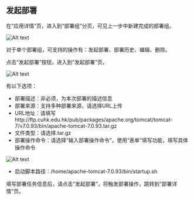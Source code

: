 ## 发起部署

在“应用详情”页，进入到“部署组”分页，可见上一步中新建完成的部署组。

![Alt text](https://github.com/jdcloudcom/cn/blob/edit/image/CodeDeploy/Ch/Start-6%EF%BC%88Ch%EF%BC%89.png)

对于单个部署组，可支持的操作有：发起部署、部署历史、编辑、删除。

点击“发起部署”按钮，进入到“发起部署”页，

![Alt text](https://github.com/jdcloudcom/cn/blob/edit/image/CodeDeploy/Ch/Start-7%EF%BC%88Ch%EF%BC%89.png)

有以下选项：

- 部署描述：非必须，为本次部署的描述信息
- 部署来源：支持多种部署来源，请选择URL上传
- URL地址：请填写http://ftp.cuhk.edu.hk/pub/packages/apache.org/tomcat/tomcat-7/v7.0.93/bin/apache-tomcat-7.0.93.tar.gz
- 文件类型：请选择.tar.gz
- 部署操作命令：请选择“输入部署操作命令”，使用“表单”填写功能，填写具体操作命令


![Alt text](https://github.com/jdcloudcom/cn/blob/edit/image/CodeDeploy/Ch/Start-7-1.png)

- 启动脚本路径：/home/apache-tomcat-7.0.93/bin/startup.sh

填写部署任务信息后，请点击“发起部署”，将触发部署操作，跳转到“部署详情”页。
